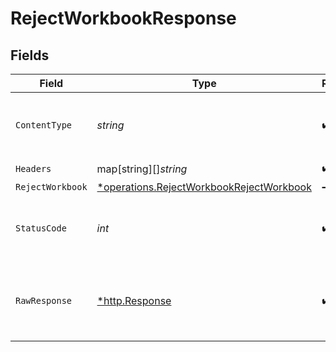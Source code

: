 # RejectWorkbookResponse


## Fields

| Field                                                                                                      | Type                                                                                                       | Required                                                                                                   | Description                                                                                                |
| ---------------------------------------------------------------------------------------------------------- | ---------------------------------------------------------------------------------------------------------- | ---------------------------------------------------------------------------------------------------------- | ---------------------------------------------------------------------------------------------------------- |
| `ContentType`                                                                                              | *string*                                                                                                   | :heavy_check_mark:                                                                                         | HTTP response content type for this operation                                                              |
| `Headers`                                                                                                  | map[string][]*string*                                                                                      | :heavy_check_mark:                                                                                         | N/A                                                                                                        |
| `RejectWorkbook`                                                                                           | [*operations.RejectWorkbookRejectWorkbook](../../../pkg/models/operations/rejectworkbookrejectworkbook.md) | :heavy_minus_sign:                                                                                         | OK                                                                                                         |
| `StatusCode`                                                                                               | *int*                                                                                                      | :heavy_check_mark:                                                                                         | HTTP response status code for this operation                                                               |
| `RawResponse`                                                                                              | [*http.Response](https://pkg.go.dev/net/http#Response)                                                     | :heavy_check_mark:                                                                                         | Raw HTTP response; suitable for custom response parsing                                                    |